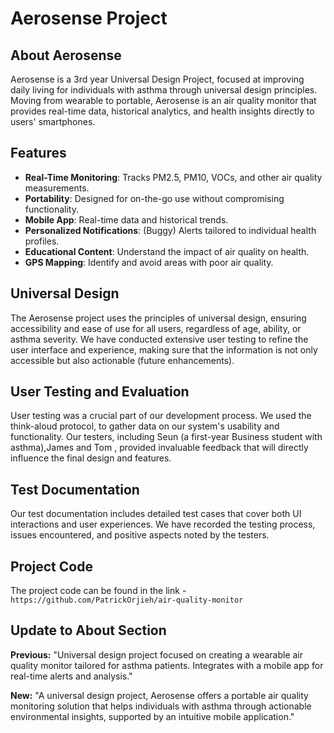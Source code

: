 # Aerosense Project

## About Aerosense

Aerosense is a 3rd year Universal Design Project, focused at improving daily living for individuals with asthma through universal design principles. Moving from wearable to portable, Aerosense is an air quality monitor that provides real-time data, historical analytics, and health insights directly to users' smartphones.

## Features

- **Real-Time Monitoring**: Tracks PM2.5, PM10, VOCs, and other air quality measurements.
- **Portability**: Designed for on-the-go use without compromising functionality.
- **Mobile App**: Real-time data and historical trends.
- **Personalized Notifications**: (Buggy) Alerts tailored to individual health profiles.
- **Educational Content**: Understand the impact of air quality on health.
- **GPS Mapping**: Identify and avoid areas with poor air quality.

## Universal Design

The Aerosense project uses the principles of universal design, ensuring accessibility and ease of use for all users, regardless of age, ability, or asthma severity. We have conducted extensive user testing to refine the user interface and experience, making sure that the information is not only accessible but also actionable (future enhancements).

## User Testing and Evaluation
User testing was a crucial part of our development process. We used the think-aloud protocol, to gather  data on our system's usability and functionality. Our testers, including Seun (a first-year Business student with asthma),James and Tom , provided invaluable feedback that will directly influence the final design and features.

## Test Documentation
Our test documentation includes detailed test cases that cover both UI interactions and user experiences. We have recorded the testing process, issues encountered, and positive aspects noted by the testers.

## Project Code
The project code can be found in the link - `https://github.com/PatrickOrjieh/air-quality-monitor`

## Update to About Section

**Previous:**
"Universal design project focused on creating a wearable air quality monitor tailored for asthma patients. Integrates with a mobile app for real-time alerts and analysis."

**New:**
"A universal design project, Aerosense offers a portable air quality monitoring solution that helps individuals with asthma through actionable environmental insights, supported by an intuitive mobile application."

